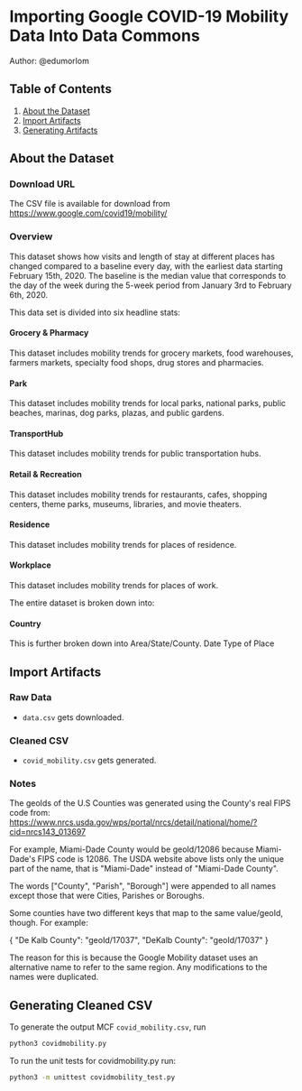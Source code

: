 
# Importing Google COVID-19 Mobility Data Into Data Commons

Author: @edumorlom

## Table of Contents

1. [About the Dataset](#about-the-dataset)
1. [Import Artifacts](#import-artifacts)
1. [Generating Artifacts](#generating-artifacts)

## About the Dataset

### Download URL

The CSV file is available for download from https://www.google.com/covid19/mobility/

### Overview

This dataset shows how visits and length of stay at different places has changed compared to a baseline every day, with the earliest data starting February 15th, 2020.
The baseline is the median value that corresponds to the day of the week during the 5-week period from January 3rd to February 6th, 2020.

This data set is divided into six headline stats:

#### Grocery & Pharmacy
This dataset includes mobility trends for grocery markets, food warehouses, farmers markets, specialty food shops, drug stores and pharmacies.
#### Park
This dataset includes mobility trends for local parks, national parks, public beaches, marinas, dog parks, plazas, and public gardens.
#### TransportHub
This dataset includes mobility trends for public transportation hubs.
#### Retail & Recreation
This dataset includes mobility trends for restaurants, cafes, shopping centers, theme parks, museums, libraries, and movie theaters.
#### Residence
This dataset includes mobility trends for places of residence.
#### Workplace
This dataset includes mobility trends for places of work.


The entire dataset is broken down into:

#### Country
This is further broken down into Area/State/County.
Date
Type of Place

## Import Artifacts

### Raw Data
- `data.csv` gets downloaded.

### Cleaned CSV
- `covid_mobility.csv` gets generated.

### Notes
The geoIds of the U.S Counties was generated using the County's real FIPS code from:
https://www.nrcs.usda.gov/wps/portal/nrcs/detail/national/home/?cid=nrcs143_013697

For example, Miami-Dade County would be geoId/12086 because Miami-Dade's FIPS code is 12086.
The USDA website above lists only the unique part of the name, that is "Miami-Dade" instead of "Miami-Dade County".

The words ["County", "Parish", "Borough"] were appended to all names except those that were Cities, Parishes or Boroughs.

Some counties have two different keys that map to the same value/geoId, though.
For example:

{
    "De Kalb County": "geoId/17037",
    "DeKalb County": "geoId/17037"
}

The reason for this is because the Google Mobility dataset uses an alternative name to refer to the same region.
Any modifications to the names were duplicated.

## Generating Cleaned CSV
To generate the output MCF `covid_mobility.csv`, run

``` bash
python3 covidmobility.py
```

To run the unit tests for covidmobility.py run:

```bash
python3 -m unittest covidmobility_test.py
```
